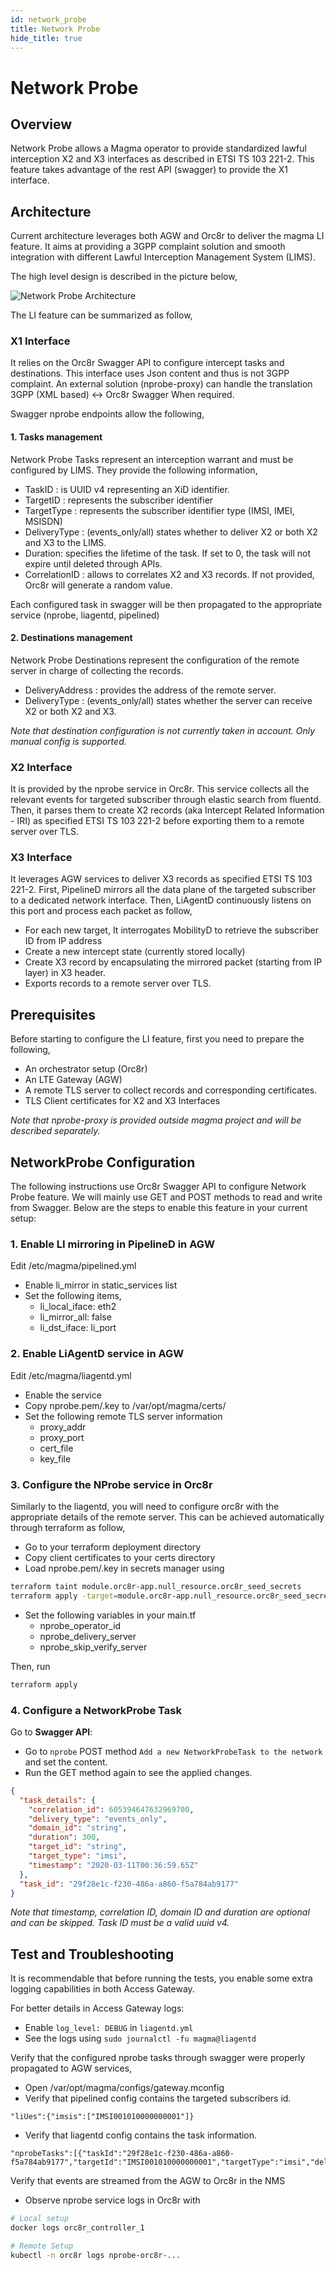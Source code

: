 ```yaml
---
id: network_probe
title: Network Probe
hide_title: true
---
```


# Network Probe

## Overview

Network Probe allows a Magma operator to provide standardized lawful interception X2 and X3 interfaces as described in ETSI TS 103 221-2. This feature takes advantage of the rest API (swagger) to provide the X1 interface.

## Architecture

Current architecture leverages both AGW and Orc8r to deliver the magma LI feature. It aims at providing a 3GPP complaint solution and smooth integration with different Lawful Interception Management System (LIMS).

The high level design is described in the picture below,

![Network Probe Architecture](assets/lte/network_probe_architecture.png "Network Probe Architecture")

The LI feature can be summarized as follow,

### X1 Interface

It relies on the Orc8r Swagger API to configure intercept tasks and destinations. This interface uses Json content and thus is not 3GPP complaint. An external solution (nprobe-proxy) can handle the translation 3GPP (XML based) <-> Orc8r Swagger When required.

Swagger nprobe endpoints allow the following,

#### 1. Tasks management

Network Probe Tasks represent an interception warrant and must be configured by LIMS. They provide the following information,

- TaskID : is UUID v4 representing an XiD identifier.
- TargetID : represents the subscriber identifier
- TargetType : represents the subscriber identifier type (IMSI, IMEI, MSISDN)
- DeliveryType : (events_only/all) states whether to deliver X2 or both X2 and X3 to the LIMS.
- Duration: specifies the lifetime of the task. If set to 0, the task will not expire until deleted through APIs.
- CorrelationID : allows to correlates X2 and X3 records. If not provided, Orc8r will generate a random value.

Each configured task in swagger will be then propagated to the appropriate service (nprobe, liagentd, pipelined)

#### 2. Destinations management

Network Probe Destinations represent the configuration of the remote server in charge of collecting the records.

- DeliveryAddress : provides the address of the remote server.
- DeliveryType : (events_only/all) states whether the server can receive X2 or both X2 and X3.

*Note that destination configuration is not currently taken in account. Only manual config is supported.*

### X2 Interface

It is provided by the nprobe service in Orc8r. This service collects all the relevant events for targeted subscriber through elastic search from fluentd. Then, it parses them to create X2 records (aka Intercept Related Information - IRI) as specified ETSI TS 103 221-2 before exporting them to a remote server over TLS.

### X3 Interface

It leverages AGW services to deliver X3 records as specified ETSI TS 103 221-2.
First, PipelineD mirrors all the data plane of the targeted subscriber to a dedicated network interface. Then, LiAgentD continuously listens on this port and process each packet as follow,

- For each new target, It interrogates MobilityD to retrieve the subscriber ID from IP address
- Create a new intercept state (currently stored locally)
- Create X3 record by encapsulating the mirrored packet (starting from IP layer) in X3 header.
- Exports records to a remote server over TLS.

## Prerequisites

Before starting to configure the LI feature, first you need to prepare the following,

- An orchestrator setup (Orc8r)
- An LTE Gateway (AGW)
- A remote TLS server to collect records and corresponding certificates.
- TLS Client certificates for X2 and X3 Interfaces

*Note that nprobe-proxy is provided outside magma project and will be described separately.*

## NetworkProbe Configuration

The following instructions use Orc8r Swagger API to configure Network Probe feature.
We will mainly use GET and POST methods to read and write from Swagger.
Below are the steps to enable this feature in your current setup:

### 1. Enable LI mirroring in PipelineD in AGW

Edit /etc/magma/pipelined.yml

- Enable li_mirror in static_services list
- Set the following items,
    - li_local_iface: eth2
    - li_mirror_all: false
    - li_dst_iface: li_port

### 2. Enable LiAgentD service in AGW

Edit /etc/magma/liagentd.yml

- Enable the service
- Copy nprobe.pem/.key to /var/opt/magma/certs/
- Set the following remote TLS server information
    - proxy_addr
    - proxy_port
    - cert_file
    - key_file

### 3. Configure the NProbe service in Orc8r

Similarly to the liagentd, you will need to configure orc8r with the appropriate details of
the remote server. This can be achieved automatically through terraform as follow,

- Go to your terraform deployment directory
- Copy client certificates to your certs directory
- Load nprobe.pem/.key in secrets manager using

```bash
terraform taint module.orc8r-app.null_resource.orc8r_seed_secrets
terraform apply -target=module.orc8r-app.null_resource.orc8r_seed_secrets
```

- Set the following variables in your main.tf
    - nprobe_operator_id
    - nprobe_delivery_server
    - nprobe_skip_verify_server

Then, run

```bash
terraform apply
```

### 4. Configure a NetworkProbe Task

Go to **Swagger API**:

- Go to `nprobe` POST method `Add a new NetworkProbeTask to the network` and set the content.
- Run the GET method again to see the applied changes.

```json
{
  "task_details": {
    "correlation_id": 605394647632969700,
    "delivery_type": "events_only",
    "domain_id": "string",
    "duration": 300,
    "target_id": "string",
    "target_type": "imsi",
    "timestamp": "2020-03-11T00:36:59.65Z"
  },
  "task_id": "29f28e1c-f230-486a-a860-f5a784ab9177"
}
```

*Note that timestamp, correlation ID, domain ID and duration are optional and can be skipped. Task ID must be a valid uuid v4.*

## Test and Troubleshooting

It is recommendable that before running the tests, you enable some extra logging capabilities in both Access Gateway.

For better details in Access Gateway logs:

- Enable `log_level: DEBUG` in `liagentd.yml`
- See the logs using `sudo journalctl -fu magma@liagentd`

Verify that the configured nprobe tasks through swagger were properly propagated to AGW services,

- Open /var/opt/magma/configs/gateway.mconfig
- Verify that pipelined config contains the targeted subscribers id.

```text
"liUes":{"imsis":["IMSI001010000000001"]}
```

- Verify that liagentd config contains the task information.

```text
"nprobeTasks":[{"taskId":"29f28e1c-f230-486a-a860-f5a784ab9177","targetId":"IMSI001010000000001","targetType":"imsi","deliveryType":"events_only","correlationId":"605394647632070000"}]
```

Verify that events are streamed from the AGW to Orc8r in the NMS

- Observe nprobe service logs in Orc8r with

```bash
# Local setup
docker logs orc8r_controller_1
```

```bash
# Remote Setup
kubectl -n orc8r logs nprobe-orc8r-...
```
